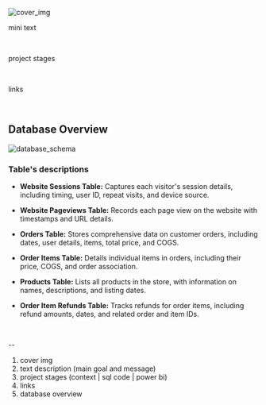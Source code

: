 ![cover_img](https://github.com/gnoevoy/Ecommerce_and_Web_Analytics/assets/43414592/a3bb8f58-4eca-4dc0-bbe5-ae5ecdc7d556)

mini text

<br>

project stages

<br>

links

<br>

## Database Overview
![database_schema](https://github.com/gnoevoy/Ecommerce_Analysis/assets/43414592/ed7473aa-ac3a-4317-9967-7f9649b015fe)

### Table's descriptions
- **Website Sessions Table:** Captures each visitor's session details, including timing, user ID, repeat visits, and device source.

- **Website Pageviews Table:** Records each page view on the website with timestamps and URL details.
- **Orders Table:** Stores comprehensive data on customer orders, including dates, user details, items, total price, and COGS.
- **Order Items Table:** Details individual items in orders, including their price, COGS, and order association.
- **Products Table:** Lists all products in the store, with information on names, descriptions, and listing dates.
- **Order Item Refunds Table:** Tracks refunds for order items, including refund amounts, dates, and related order and item IDs.

<br>



-- 
1. cover img
2. text description (main goal and message)
3. project stages (context | sql code | power bi)
4. links
5. database overview















